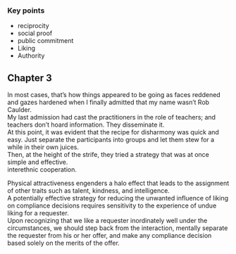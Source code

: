 
### Key points
* reciprocity
* social proof 
* public commitment 
* Liking 
* Authority 


## Chapter 3 

In most cases, that’s how things appeared to be going as faces reddened and gazes hardened when I finally admitted that my name wasn’t Rob Caulder.  
My last admission had cast the practitioners in the role of teachers; and teachers don’t hoard information. They disseminate it.  
At this point, it was evident that the recipe for disharmony was quick and easy. Just separate the participants into groups and let them stew for a while in their own juices.  
Then, at the height of the strife, they tried a strategy that was at once simple and effective.  
interethnic cooperation.  




Physical attractiveness engenders a halo effect that leads to the assignment of other traits such as talent, kindness, and intelligence.   
A potentially effective strategy for reducing the unwanted influence of liking on compliance decisions requires sensitivity to the experience of undue liking for a requester.  
Upon recognizing that we like a requester inordinately well under the circumstances, we should step back from the interaction, mentally separate the requester from his or her offer, and make any compliance decision based solely on the merits of the offer.  


